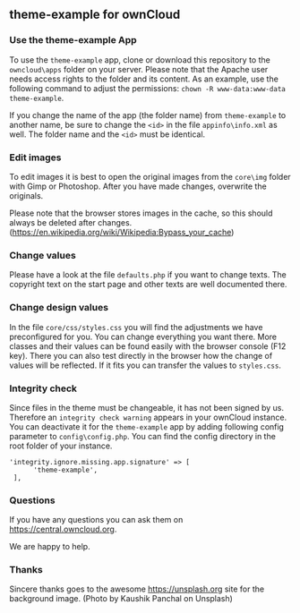 ## theme-example for ownCloud

### Use the theme-example App

To use the `theme-example` app, clone or download this repository to the `owncloud\apps` folder on your server. Please note that the Apache user needs access rights to the folder and its content. As an example, use the following command to adjust the permissions: `chown -R www-data:www-data theme-example`.

If you change the name of the app (the folder name) from `theme-example` to another name, be sure to change the `<id>` in the file `appinfo\info.xml` as well. The folder name and the `<id>` must be identical.

### Edit images
To edit images it is best to open the original images from the `core\img` folder with Gimp or Photoshop. After you have made changes, overwrite the originals.

Please note that the browser stores images in the cache, so this should always be deleted after changes. (https://en.wikipedia.org/wiki/Wikipedia:Bypass_your_cache)

### Change values
Please have a look at the file `defaults.php` if you want to change texts. The copyright text on the start page and other texts are well documented there.

### Change design values
In the file `core/css/styles.css` you will find the adjustments we have preconfigured for you. You can change everything you want there. More classes and their values can be found easily with the browser console (F12 key). There you can also test directly in the browser how the change of values will be reflected. If it fits you can transfer the values to `styles.css`.

### Integrity check

Since files in the theme must be changeable, it has not been signed by us. Therefore an `integrity check warning` appears in your ownCloud instance. You can deactivate it for the `theme-example` app by adding following config parameter to `config\config.php`. You can find the config directory in the root folder of your instance.

```
'integrity.ignore.missing.app.signature' => [
      'theme-example',
 ],
```

### Questions
If you have any questions you can ask them on https://central.owncloud.org.

We are happy to help.

### Thanks
Sincere thanks goes to the awesome https://unsplash.org site for the background image. (Photo by Kaushik Panchal on Unsplash)
